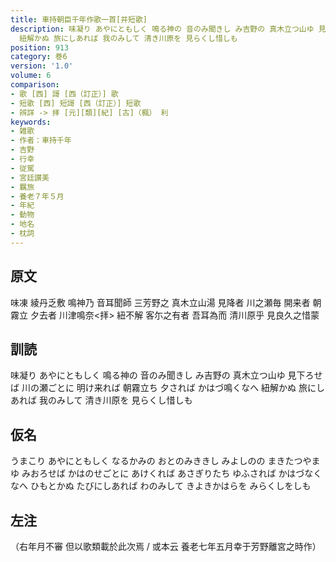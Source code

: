 ```yaml
---
title: 車持朝臣千年作歌一首[并短歌]
description: 味凝り あやにともしく 鳴る神の 音のみ聞きし み吉野の 真木立つ山ゆ 見下ろせば 川の瀬ごとに 明け来れば 朝霧立ち 夕されば かはづ鳴くなへ
  紐解かぬ 旅にしあれば 我のみして 清き川原を 見らくし惜しも
position: 913
category: 巻6
version: '1.0'
volume: 6
comparison:
- 歌 [西] 謌 [西（訂正）] 歌
- 短歌 [西] 短謌 [西（訂正）] 短歌
- 辨詳 -> 拝 [元][類][紀] [古]（楓） 利
keywords:
- 雑歌
- 作者：車持千年
- 吉野
- 行幸
- 従駕
- 宮廷讃美
- 羈旅
- 養老７年５月
- 年紀
- 動物
- 地名
- 枕詞
---
```


## 原文

味凍 綾丹乏敷 鳴神乃 音耳聞師 三芳野之 真木立山湯 見降者 川之瀬毎 開来者 朝霧立 夕去者 川津鳴奈<拝> 紐不解 客尓之有者 吾耳為而 清川原乎 見良久之惜蒙

## 訓読

味凝り あやにともしく 鳴る神の 音のみ聞きし み吉野の 真木立つ山ゆ 見下ろせば 川の瀬ごとに 明け来れば 朝霧立ち 夕されば かはづ鳴くなへ 紐解かぬ 旅にしあれば 我のみして 清き川原を 見らくし惜しも

## 仮名

うまこり あやにともしく なるかみの おとのみききし みよしのの まきたつやまゆ みおろせば かはのせごとに あけくれば あさぎりたち ゆふされば かはづなくなへ ひもとかぬ たびにしあれば わのみして きよきかはらを みらくしをしも

## 左注

（右年月不審 但以歌類載於此次焉 / 或本云 養老七年五月幸于芳野離宮之時作）
